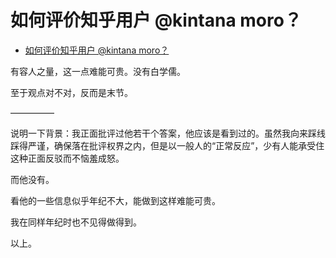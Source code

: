 # 如何评价知乎用户 @kintana moro？

- [如何评价知乎用户 @kintana moro？](https://www.zhihu.com/question/30074326/answer/615067344)


有容人之量，这一点难能可贵。没有白学儒。

至于观点对不对，反而是末节。

—————

说明一下背景：我正面批评过他若干个答案，他应该是看到过的。虽然我向来踩线踩得严谨，确保落在批评权界之内，但是以一般人的“正常反应”，少有人能承受住这种正面反驳而不恼羞成怒。

而他没有。

看他的一些信息似乎年纪不大，能做到这样难能可贵。

我在同样年纪时也不见得做得到。

以上。
